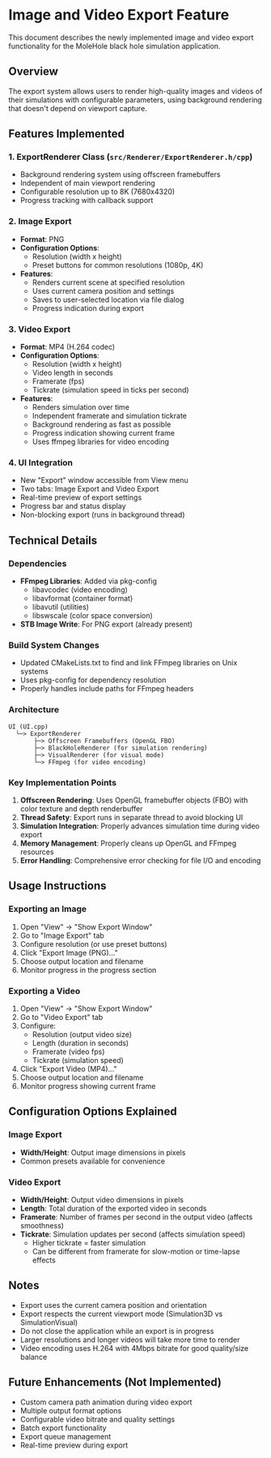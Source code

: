# Image and Video Export Feature

This document describes the newly implemented image and video export functionality for the MoleHole black hole simulation application.

## Overview

The export system allows users to render high-quality images and videos of their simulations with configurable parameters, using background rendering that doesn't depend on viewport capture.

## Features Implemented

### 1. ExportRenderer Class (`src/Renderer/ExportRenderer.h/cpp`)
- Background rendering system using offscreen framebuffers
- Independent of main viewport rendering
- Configurable resolution up to 8K (7680x4320)
- Progress tracking with callback support

### 2. Image Export
- **Format**: PNG
- **Configuration Options**:
  - Resolution (width x height)
  - Preset buttons for common resolutions (1080p, 4K)
- **Features**:
  - Renders current scene at specified resolution
  - Uses current camera position and settings
  - Saves to user-selected location via file dialog
  - Progress indication during export

### 3. Video Export  
- **Format**: MP4 (H.264 codec)
- **Configuration Options**:
  - Resolution (width x height)
  - Video length in seconds
  - Framerate (fps)
  - Tickrate (simulation speed in ticks per second)
- **Features**:
  - Renders simulation over time
  - Independent framerate and simulation tickrate
  - Background rendering as fast as possible
  - Progress indication showing current frame
  - Uses ffmpeg libraries for video encoding

### 4. UI Integration
- New "Export" window accessible from View menu
- Two tabs: Image Export and Video Export
- Real-time preview of export settings
- Progress bar and status display
- Non-blocking export (runs in background thread)

## Technical Details

### Dependencies
- **FFmpeg Libraries**: Added via pkg-config
  - libavcodec (video encoding)
  - libavformat (container format)
  - libavutil (utilities)
  - libswscale (color space conversion)
- **STB Image Write**: For PNG export (already present)

### Build System Changes
- Updated CMakeLists.txt to find and link FFmpeg libraries on Unix systems
- Uses pkg-config for dependency resolution
- Properly handles include paths for FFmpeg headers

### Architecture
```
UI (UI.cpp)
  └─> ExportRenderer
       ├─> Offscreen Framebuffers (OpenGL FBO)
       ├─> BlackHoleRenderer (for simulation rendering)
       ├─> VisualRenderer (for visual mode)
       └─> FFmpeg (for video encoding)
```

### Key Implementation Points
1. **Offscreen Rendering**: Uses OpenGL framebuffer objects (FBO) with color texture and depth renderbuffer
2. **Thread Safety**: Export runs in separate thread to avoid blocking UI
3. **Simulation Integration**: Properly advances simulation time during video export
4. **Memory Management**: Properly cleans up OpenGL and FFmpeg resources
5. **Error Handling**: Comprehensive error checking for file I/O and encoding

## Usage Instructions

### Exporting an Image
1. Open "View" -> "Show Export Window"
2. Go to "Image Export" tab
3. Configure resolution (or use preset buttons)
4. Click "Export Image (PNG)..."
5. Choose output location and filename
6. Monitor progress in the progress section

### Exporting a Video
1. Open "View" -> "Show Export Window"
2. Go to "Video Export" tab
3. Configure:
   - Resolution (output video size)
   - Length (duration in seconds)
   - Framerate (video fps)
   - Tickrate (simulation speed)
4. Click "Export Video (MP4)..."
5. Choose output location and filename
6. Monitor progress showing current frame

## Configuration Options Explained

### Image Export
- **Width/Height**: Output image dimensions in pixels
- Common presets available for convenience

### Video Export
- **Width/Height**: Output video dimensions in pixels
- **Length**: Total duration of the exported video in seconds
- **Framerate**: Number of frames per second in the output video (affects smoothness)
- **Tickrate**: Simulation updates per second (affects simulation speed)
  - Higher tickrate = faster simulation
  - Can be different from framerate for slow-motion or time-lapse effects

## Notes
- Export uses the current camera position and orientation
- Export respects the current viewport mode (Simulation3D vs SimulationVisual)
- Do not close the application while an export is in progress
- Larger resolutions and longer videos will take more time to render
- Video encoding uses H.264 with 4Mbps bitrate for good quality/size balance

## Future Enhancements (Not Implemented)
- Custom camera path animation during video export
- Multiple output format options
- Configurable video bitrate and quality settings
- Batch export functionality
- Export queue management
- Real-time preview during export
